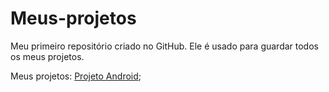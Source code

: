 # Meus-projetos
 Meu primeiro repositório criado no GitHub. Ele é usado para guardar todos os meus projetos.

 Meus projetos:
 <a href="elneonnn.github.io/projeto-android" target="_blank">Projeto Android</a>;
